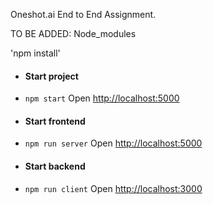 Oneshot.ai End to End Assignment.

TO BE ADDED: Node_modules


'npm install' 

- #### Start project
- `npm start`
    Open [http://localhost:5000](http://localhost:5000) 
    
- #### Start frontend
- `npm run server`
    Open [http://localhost:5000](http://localhost:5000) 
    
- #### Start backend
-  `npm run client`
    Open [http://localhost:3000](http://localhost:3000)
